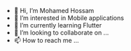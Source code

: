 - 👋 Hi, I’m Mohamed Hossam
- 👀 I’m interested in Mobile applications
- 🌱 I’m currently learning Flutter
- 💞️ I’m looking to collaborate on ...
- 📫 How to reach me ...

<!---
MeDoRa0/MeDoRa0 is a ✨ special ✨ repository because its `README.md` (this file) appears on your GitHub profile.
You can click the Preview link to take a look at your changes.
--->
